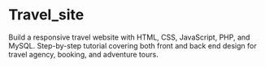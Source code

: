 # Travel_site
Build a responsive travel website with HTML, CSS, JavaScript, PHP, and MySQL. Step-by-step tutorial covering both front and back end design for travel agency, booking, and adventure tours.
